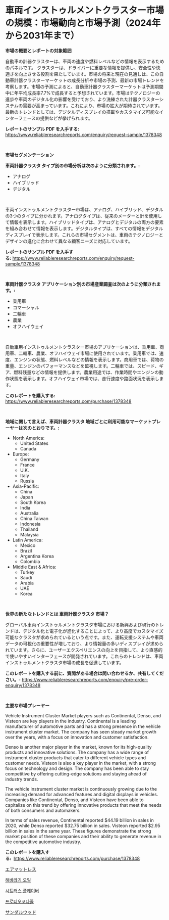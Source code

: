 <p><h1>車両インストゥルメントクラスター市場の規模：市場動向と市場予測（2024年から2031年まで）</h1></p><p><strong>市場の概要とレポートの対象範囲</strong></p>
<p><p>自動車の計器クラスターは、車両の速度や燃料レベルなどの情報を表示するためのパネルです。 クラスターは、ドライバーに重要な情報を提供し、安全性や快適さを向上させる役割を果たしています。市場の将来と現在の見通しは、この自動車計器クラスターマーケットの成長分析や市場の予測、最新の市場トレンドを考察します。市場の予測によると、自動車計器クラスターマーケットは予測期間中に年平均成長率7.7%で成長すると予想されています。市場はテクノロジーの進歩や車両のデジタル化の影響を受けており、より洗練された計器クラスターシステムの需要が高まっています。これにより、市場の拡大が期待されています。最新のトレンドとしては、デジタルディスプレイの搭載やカスタマイズ可能なインターフェースの提供などが挙げられます。</p></p>
<p><strong>レポートのサンプル PDF を入手する:</strong> <a href="https://www.reliableresearchreports.com/enquiry/request-sample/1378348">https://www.reliableresearchreports.com/enquiry/request-sample/1378348</a></p>
<p>&nbsp;</p>
<p><strong>市場セグメンテーション</strong></p>
<p><strong>車両計器クラスタ タイプ別の市場分析は次のように分類されます。:</strong></p>
<p><ul><li>アナログ</li><li>ハイブリッド</li><li>デジタル</li></ul></p>
<p>&nbsp;</p>
<p><p>車両インストゥルメントクラスター市場は、アナログ、ハイブリッド、デジタルの3つのタイプに分かれます。アナログタイプは、従来のメーターと針を使用して情報を表示します。ハイブリッドタイプは、アナログとデジタルの両方の要素を組み合わせて情報を表示します。デジタルタイプは、すべての情報をデジタルディスプレイで表示します。これらの市場セグメントは、車両のテクノロジーとデザインの進化に合わせて異なる顧客ニーズに対応しています。</p></p>
<p><strong>レポートのサンプル PDF を入手する:</strong>&nbsp;<a href="https://www.reliableresearchreports.com/enquiry/request-sample/1378348">https://www.reliableresearchreports.com/enquiry/request-sample/1378348</a></p>
<p>&nbsp;</p>
<p><strong> 車両計器クラスタ アプリケーション別の市場産業調査は次のように分類されます。:</strong></p>
<p><ul><li>乗用車</li><li>コマーシャル</li><li>二輪車</li><li>農業</li><li>オフハイウェイ</li></ul></p>
<p>&nbsp;</p>
<p><p>自動車用インストゥルメントクラスター市場のアプリケーションは、乗用車、商用車、二輪車、農業、オフハイウェイ市場に使用されています。乗用車では、速度、エンジンの状態、燃料レベルなどの情報を表示します。商用車では、荷物の重量、エンジンのパフォーマンスなどを監視します。二輪車では、スピード、ギア、燃料残量などの情報を提供します。農業用途では、作業時間やエンジンの動作状態を表示します。オフハイウェイ市場では、走行速度や路面状況を表示します。</p></p>
<p><strong>このレポートを購入する:</strong>&nbsp; <a href="https://www.reliableresearchreports.com/purchase/1378348">https://www.reliableresearchreports.com/purchase/1378348</a></p>
<p>&nbsp;</p>
<p><strong>地域に関して言えば、車両計器クラスタ 地域ごとに利用可能なマーケットプレーヤーは次のとおりです。:</strong></p>
<p><ul>
    <li>
        North America:
        <ul>
            <li>United States</li>
            <li>Canada</li>
        </ul>
    </li>
    <li>
        Europe:
        <ul>
            <li>Germany</li>
            <li>France</li>
            <li>U.K.</li>
            <li>Italy</li>
            <li>Russia</li>
        </ul>
    </li>
    <li>
        Asia-Pacific:
        <ul>
            <li>China</li>
            <li>Japan</li>
            <li>South Korea</li>
            <li>India</li>
            <li>Australia</li>
            <li>China Taiwan</li>
            <li>Indonesia</li>
            <li>Thailand</li>
            <li>Malaysia</li>
        </ul>
    </li>
    <li>
        Latin America:
        <ul>
            <li>Mexico</li>
            <li>Brazil</li>
            <li>Argentina Korea</li>
            <li>Colombia</li>
        </ul>
    </li>
    <li>
        Middle East & Africa:
        <ul>
            <li>Turkey</li>
            <li>Saudi</li>
            <li>Arabia</li>
            <li>UAE</li>
            <li>Korea</li>
        </ul>
    </li>
    </ul></p>
<p>&nbsp;</p>
<p><strong>世界の新たなトレンドとは 車両計器クラスタ 市場？</strong></p>
<p><p>グローバル車両インストゥルメントクラスタ市場における新興および現行のトレンドは、デジタル化と電子化が進化することによって、より高度でカスタマイズ可能なクラスタが求められているという点です。また、運転支援システムや車両データの可視化の重要性が増しており、より情報量の多いディスプレイが求められています。さらに、ユーザーエクスペリエンスの向上を目指して、より直感的で使いやすいインターフェースが開発されています。これらのトレンドは、車両インストゥルメントクラスタ市場の成長を促進しています。</p></p>
<p><strong>このレポートを購入する前に、質問がある場合は問い合わせるか、共有してください。</strong>- <a href="https://www.reliableresearchreports.com/enquiry/pre-order-enquiry/1378348">https://www.reliableresearchreports.com/enquiry/pre-order-enquiry/1378348</a></p>
<p>&nbsp;</p>
<p><strong>主要な市場プレーヤー</strong></p>
<p><p>Vehicle Instrument Cluster Market players such as Continental, Denso, and Visteon are key players in the industry. Continental is a leading manufacturer of automotive parts and has a strong presence in the vehicle instrument cluster market. The company has seen steady market growth over the years, with a focus on innovation and customer satisfaction. </p><p>Denso is another major player in the market, known for its high-quality products and innovative solutions. The company has a wide range of instrument cluster products that cater to different vehicle types and customer needs. Visteon is also a key player in the market, with a strong focus on technology and design. The company has been able to stay competitive by offering cutting-edge solutions and staying ahead of industry trends.</p><p>The vehicle instrument cluster market is continuously growing due to the increasing demand for advanced features and digital displays in vehicles. Companies like Continental, Denso, and Visteon have been able to capitalize on this trend by offering innovative products that meet the needs of both consumers and automakers.</p><p>In terms of sales revenue, Continental reported $44.19 billion in sales in 2020, while Denso reported $32.75 billion in sales. Visteon reported $2.95 billion in sales in the same year. These figures demonstrate the strong market position of these companies and their ability to generate revenue in the competitive automotive industry.</p></p>
<p><strong>このレポートを購入する:</strong>&nbsp;&nbsp;<a href="https://www.reliableresearchreports.com/purchase/1378348">https://www.reliableresearchreports.com/purchase/1378348</a></p>
<p><p><a href="https://github.com/oqxogxyvqe90775/Market-Research-Report-List-1/blob/main/1669267484.md">エアマットレス</a></p><p><a href="https://github.com/vs019sa3m8x/Market-Research-Report-List-1/blob/main/8803728153.md">해바라기 오일</a></p><p><a href="https://medium.com/@kelvinfeenrey98677/%EC%8B%9C%ED%8A%B8%EB%9F%AC%EC%8A%A4-%ED%96%A5%EB%A7%9B-%EC%8B%9C%EC%9E%A5-%EA%B7%9C%EB%AA%A8-cagr-%ED%8A%B8%EB%A0%8C%EB%93%9C-2024-2030%EB%85%84-66287c2f16a9">시트러스 플레이버</a></p><p><a href="https://github.com/lzrvbyqzftro57/Market-Research-Report-List-1/blob/main/4929764152.md">프로티오코나졸</a></p><p><a href="https://medium.com/@estasprer20231/%E3%82%B5%E3%83%B3%E3%83%80%E3%83%AB%E3%82%A6%E3%83%83%E3%83%89%E5%B8%82%E5%A0%B4%E3%81%AE%E5%88%86%E6%9E%90-%E4%B8%96%E7%95%8C%E3%81%AE%E7%94%A3%E6%A5%AD%E8%A6%96%E7%82%B9%E3%81%A8%E4%BA%88%E6%B8%AC-2024%E5%B9%B4%E3%81%8B%E3%82%892031%E5%B9%B4-2d7821356ec7">サンダルウッド</a></p></p>